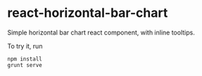 react-horizontal-bar-chart
==========================

Simple horizontal bar chart react component, with inline tooltips.

To try it, run 

``` 
npm install
grunt serve
```
